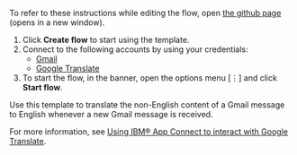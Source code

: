 To refer to these instructions while editing the flow, open [the github page](https://github.com/ot4i/app-connect-templates/tree/master/resources/markdown/Translate%20non-English%20content%20to%20English%20whenever%20a%20new%20Gmail%20message%20is%20received_instructions.md) (opens in a new window).

1. Click **Create flow** to start using the template.
2. Connect to the following accounts by using your credentials:
   - [Gmail](https://www.ibm.com/docs/en/app-connect/saas?topic=apps-gmail) 
   - [Google Translate](https://www.ibm.com/docs/en/app-connect/saas?topic=apps-google-translate)
3. To start the flow, in the banner, open the options menu [⋮] and click **Start flow**.

Use this template to translate the non-English content of a Gmail message to English whenever a new Gmail message is received.

For more information, see [Using IBM® App Connect to interact with Google Translate](https://community.ibm.com/community/user/integration/blogs/shamini-arumugam1/2023/06/04/using-ibm-app-connect-to-interact-googletranslate).


